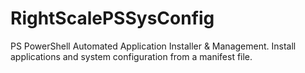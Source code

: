 RightScalePSSysConfig
=====================

PS PowerShell Automated Application Installer &amp; Management.  Install applications and system configuration from a manifest file.
